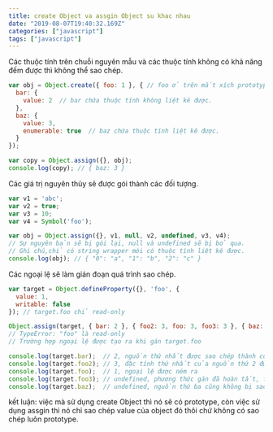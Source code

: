 ```yaml
---
title: create Object va assgin Object su khac nhau
date: "2019-08-07T19:40:32.169Z"
categories: ["javascript"]
tags: ["javascript"]
---
```

Các thuộc tính trên chuỗi nguyên mẫu và các 
thuộc tính không có khả năng đếm được thì không thể sao chép. 
```javascript
var obj = Object.create({ foo: 1 }, { // foo ở trên mắt xích prototype của obj.
  bar: {
    value: 2  // bar chứa thuộc tính không liệt kê được. 
  },
  baz: {
    value: 3,
    enumerable: true  // baz chứa thuộc tính liệt kê được.
  }
});

var copy = Object.assign({}, obj);
console.log(copy); // { baz: 3 }
```
Các giá trị nguyên thủy sẽ được gói thành các đối tượng.
```javascript
var v1 = 'abc';
var v2 = true;
var v3 = 10;
var v4 = Symbol('foo');

var obj = Object.assign({}, v1, null, v2, undefined, v3, v4); 
// Sự nguyên bản sẽ bị gói lại, null và undefined sẽ bị bỏ qua.
// Ghi chú,chỉ có string wrapper mới có thuộc tính liệt kê được. 
console.log(obj); // { "0": "a", "1": "b", "2": "c" }
```
Các ngoại lệ sẽ làm gián đoạn quá trình sao chép.
```javascript
var target = Object.defineProperty({}, 'foo', {
  value: 1,
  writable: false
}); // target.foo chỉ read-only

Object.assign(target, { bar: 2 }, { foo2: 3, foo: 3, foo3: 3 }, { baz: 4 });
// TypeError: "foo" là read-only
// Trường hợp ngoại lệ được tạo ra khi gán target.foo

console.log(target.bar);  // 2, nguồn thứ nhất được sao chép thành công
console.log(target.foo2); // 3, đặc tính thứ nhất của nguồn thứ 2 được chép thành công.
console.log(target.foo);  // 1, ngoại lệ được ném ra
console.log(target.foo3); // undefined, phương thức gán đã hoàn tất, foo3 sẽ không bị sao chép
console.log(target.baz);  // undefined, nguồn thứ ba cũng không bị sao chép
```

kết luận: việc mà sử dụng create Object thì nó sẽ có prototype, còn việc sử dụng assgin thì nó chỉ sao chép value của object đó thôi chứ không
có sao chép luôn prototype.
